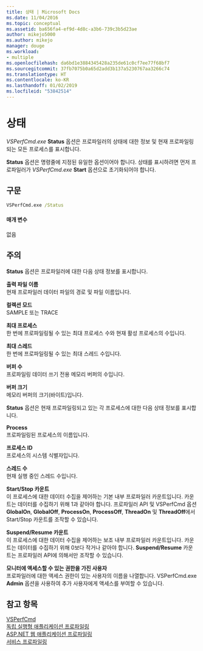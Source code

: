 ```yaml
---
title: 상태 | Microsoft Docs
ms.date: 11/04/2016
ms.topic: conceptual
ms.assetid: ba656fa4-ef9d-4d8c-a3b6-739c3b5d23ae
author: mikejo5000
ms.author: mikejo
manager: douge
ms.workload:
- multiple
ms.openlocfilehash: da6bd1e3884345428a235de61c0cf7ee77f68bf7
ms.sourcegitcommit: 37fb7075b0a65d2add3b137a5230767aa3266c74
ms.translationtype: HT
ms.contentlocale: ko-KR
ms.lasthandoff: 01/02/2019
ms.locfileid: "53842514"
---
```

# <a name="status"></a>상태
*VSPerfCmd.exe* **Status** 옵션은 프로파일러의 상태에 대한 정보 및 현재 프로파일링되는 모든 프로세스를 표시합니다.  
  
 **Status** 옵션은 명령줄에 지정된 유일한 옵션이어야 합니다. 상태를 표시하려면 먼저 프로파일러가 *VSPerfCmd.exe* **Start** 옵션으로 초기화되어야 합니다.  
  
## <a name="syntax"></a>구문  
  
```cmd  
VSPerfCmd.exe /Status  
```  
  
#### <a name="parameters"></a>매개 변수  
 없음  
  
## <a name="remarks"></a>주의  
 **Status** 옵션은 프로파일러에 대한 다음 상태 정보를 표시합니다.  
  
 **출력 파일 이름**  
 현재 프로파일러 데이터 파일의 경로 및 파일 이름입니다.  
  
 **컬렉션 모드**  
 SAMPLE 또는 TRACE  
  
 **최대 프로세스**  
 한 번에 프로파일링될 수 있는 최대 프로세스 수와 현재 활성 프로세스의 수입니다.  
  
 **최대 스레드**  
 한 번에 프로파일링될 수 있는 최대 스레드 수입니다.  
  
 **버퍼 수**  
 프로파일링 데이터 쓰기 전용 메모리 버퍼의 수입니다.  
  
 **버퍼 크기**  
 메모리 버퍼의 크기(바이트)입니다.  
  
 **Status** 옵션은 현재 프로파일링되고 있는 각 프로세스에 대한 다음 상태 정보를 표시합니다.  
  
 **Process**  
 프로파일링된 프로세스의 이름입니다.  
  
 **프로세스 ID**  
 프로세스의 시스템 식별자입니다.  
  
 **스레드 수**  
 현재 실행 중인 스레드 수입니다.  
  
 **Start/Stop 카운트**  
 이 프로세스에 대한 데이터 수집을 제어하는 기본 내부 프로파일러 카운트입니다. 카운트는 데이터를 수집하기 위해 1과 같아야 합니다. 프로파일러 API 및 VSPerfCmd 옵션 **GlobalOn**, **GlobalOff**, **ProcessOn**, **ProcessOff**, **ThreadOn** 및 **ThreadOff**에서 Start/Stop 카운트를 조작할 수 있습니다.  
  
 **Suspend/Resume 카운트**  
 이 프로세스에 대한 데이터 수집을 제어하는 보조 내부 프로파일러 카운트입니다. 카운트는 데이터를 수집하기 위해 0보다 작거나 같아야 합니다. **Suspend/Resume** 카운트는 프로파일러 API에 의해서만 조작할 수 있습니다.  
  
 **모니터에 액세스할 수 있는 권한을 가진 사용자**  
 프로파일러에 대한 액세스 권한이 있는 사용자의 이름을 나열합니다. VSPerfCmd.exe **Admin** 옵션을 사용하여 추가 사용자에게 액세스를 부여할 수 있습니다.  
  
## <a name="see-also"></a>참고 항목  
 [VSPerfCmd](../profiling/vsperfcmd.md)   
 [독립 실행형 애플리케이션 프로파일링](../profiling/command-line-profiling-of-stand-alone-applications.md)   
 [ASP.NET 웹 애플리케이션 프로파일링](../profiling/command-line-profiling-of-aspnet-web-applications.md)   
 [서비스 프로파일링](../profiling/command-line-profiling-of-services.md)